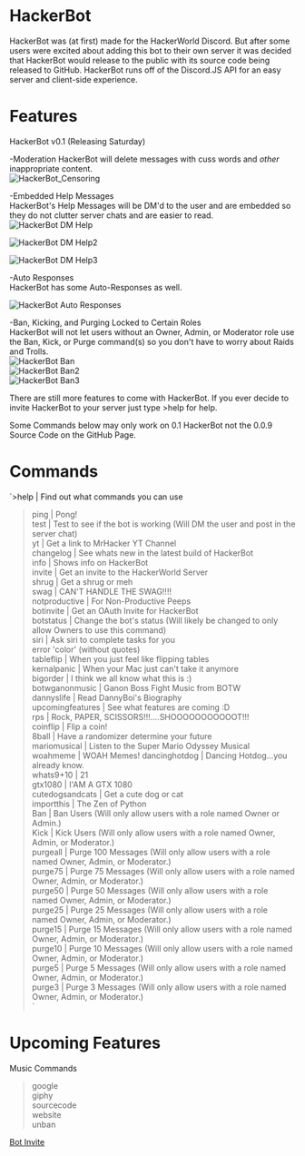 # HackerBot  

HackerBot was (at first) made for the HackerWorld Discord. But after some users were excited about adding this bot to their own server it was decided that HackerBot would release to the public with its source code being released to GitHub. HackerBot runs off of the Discord.JS API for an easy server and client-side experience.  

# Features  

HackerBot v0.1 (Releasing Saturday)  

-Moderation 
 HackerBot will delete messages with cuss words and _other_ inappropriate content.  
 ![HackerBot_Censoring](https://puu.sh/x5ffg/207a32fbad.png)  
  
-Embedded Help Messages  
 HackerBot's Help Messages will be DM'd to the user and are embedded so they do not clutter server chats and are easier to read.  
 ![HackerBot DM Help](https://puu.sh/x5ets/73b3f14001.png)  
 
 ![HackerBot DM Help2](https://puu.sh/x5ets/73b3f14001.png)  
 
 ![HackerBot DM Help3](https://puu.sh/x5ewx/8cbb8a2ce2.png)  
 
 -Auto Responses  
  HackerBot has some Auto-Responses as well.  
  
  ![HackerBot Auto Responses](https://puu.sh/x5eEN/ac99226725.png)  
 
-Ban, Kicking, and Purging Locked to Certain Roles  
 HackerBot will not let users without an Owner, Admin, or Moderator role use the Ban, Kick, or Purge command(s) so you don't have to worry about Raids and Trolls.  
![HackerBot Ban](https://puu.sh/x5eRN/ca7318f221.png)  
![HackerBot Ban2](https://puu.sh/x5eTi/6925556ee4.png)  
![HackerBot Ban3](https://puu.sh/x5eUB/325a3f58d0.png)  

There are still more features to come with HackerBot. If you ever decide to invite HackerBot to your server just type >help for help.  

Some Commands below may only work on 0.1 HackerBot not the 0.0.9 Source Code on the GitHub Page.

# Commands  
  
`>help | Find out what commands you can use  
 >ping | Pong!  
 >test | Test to see if the bot is working (Will DM the user and post in the server chat)  
 >yt | Get a link to MrHacker YT Channel  
 >changelog | See whats new in the latest build of HackerBot  
 >info | Shows info on HackerBot  
 >invite | Get an invite to the HackerWorld Server  
 >shrug | Get a shrug or meh  
 >swag | CAN'T HANDLE THE SWAG!!!!  
 >notproductive | For Non-Productive Peeps  
 >botinvite | Get an OAuth Invite for HackerBot  
 >botstatus | Change the bot's status (Will likely be changed to only allow Owners to use this command)  
 >siri | Ask siri to complete tasks for you  
 error 'color' (without quotes)  
 >tableflip | When you just feel like flipping tables  
 >kernalpanic | When your Mac just can't take it anymore  
 >bigorder | I think we all know what this is :)  
 >botwganonmusic | Ganon Boss Fight Music from BOTW  
 >dannyslife | Read DannyBoi's Biography  
 >upcomingfeatures | See what features are coming :D  
 >rps | Rock, PAPER, SCISSORS!!!....SHOOOOOOOOOOOT!!!  
 >coinflip | Flip a coin!  
 >8ball | Have a randomizer determine your future  
 >mariomusical  | Listen to the Super Mario Odyssey Musical  
 >woahmeme | WOAH Memes!
 >dancinghotdog | Dancing Hotdog...you already know.  
 >whats9+10 | 21  
 >gtx1080 | I'AM A GTX 1080  
 >cutedogsandcats | Get a cute dog or cat  
 >importthis | The Zen of Python  
 >Ban | Ban Users (Will only allow users with a role named Owner or Admin.)  
 >Kick | Kick Users (Will only allow users with a role named Owner, Admin, or Moderator.)  
 >purgeall | Purge 100 Messages (Will only allow users with a role named Owner, Admin, or Moderator.)  
 >purge75 | Purge 75 Messages (Will only allow users with a role named Owner, Admin, or Moderator.)  
 >purge50 | Purge 50 Messages (Will only allow users with a role named Owner, Admin, or Moderator.)  
 >purge25 | Purge 25 Messages (Will only allow users with a role named Owner, Admin, or Moderator.)  
 >purge15 | Purge 15 Messages (Will only allow users with a role named Owner, Admin, or Moderator.)  
 >purge10 | Purge 10 Messages (Will only allow users with a role named Owner, Admin, or Moderator.)  
 >purge5 | Purge 5 Messages (Will only allow users with a role named Owner, Admin, or Moderator.)  
 >purge3 | Purge 3 Messages (Will only allow users with a role named Owner, Admin, or Moderator.)  
 `  

# Upcoming Features  

Music Commands  
>google  
>giphy  
>sourcecode  
>website  
>unban  

 [Bot Invite](https://discordapp.com/oauth2/authorize?client_id=342054071060004884&scope=bot&permissions=14)

